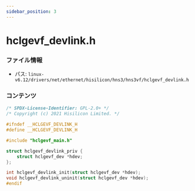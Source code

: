 ```yaml
---
sidebar_position: 3
---
```

# hclgevf_devlink.h

### ファイル情報

- パス: `linux-v6.12/drivers/net/ethernet/hisilicon/hns3/hns3vf/hclgevf_devlink.h`

### コンテンツ

```h
/* SPDX-License-Identifier: GPL-2.0+ */
/* Copyright (c) 2021 Hisilicon Limited. */

#ifndef __HCLGEVF_DEVLINK_H
#define __HCLGEVF_DEVLINK_H

#include "hclgevf_main.h"

struct hclgevf_devlink_priv {
	struct hclgevf_dev *hdev;
};

int hclgevf_devlink_init(struct hclgevf_dev *hdev);
void hclgevf_devlink_uninit(struct hclgevf_dev *hdev);
#endif

```
